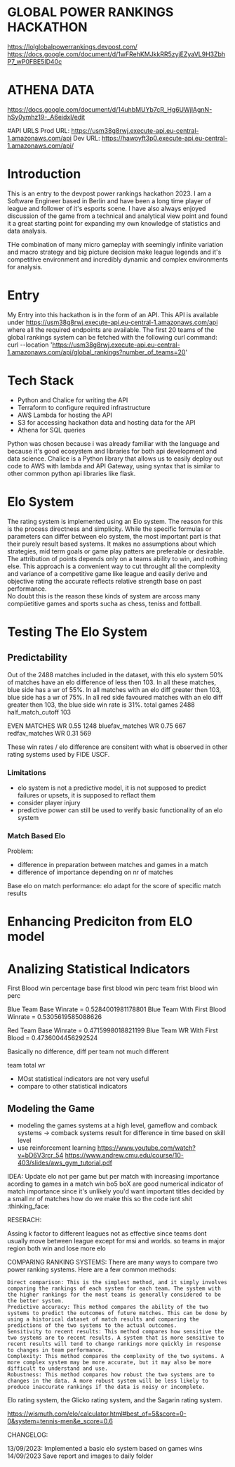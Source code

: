 # GLOBAL POWER RANKINGS HACKATHON
https://lolglobalpowerrankings.devpost.com/
https://docs.google.com/document/d/1wFRehKMJkkRR5zyjEZyaVL9H3ZbhP7_wP0FBE5ID40c

# ATHENA DATA
https://docs.google.com/document/d/14uhbMUYb7cR_Hg6UWjlAgnN-hSy0ymhz19-_A6eidxI/edit

#API URLS
Prod URL: https://usm38g8rwj.execute-api.eu-central-1.amazonaws.com/api
Dev URL: https://hawoyft3p0.execute-api.eu-central-1.amazonaws.com/api/

# Introduction

This is an entry to the devpost power rankings hackathon 2023. I am a Software Engineer based in Berlin and have been a long time player of league and follower of it's esports scene. I have also always enjoyed discussion of the game from a technical and analytical view point and found it a great starting point for expanding my own knowledge of statistics and data analysis.

THe combination of many micro gameplay with seemingly infinite variation and macro strategy and big picture decision make league legends and it's competitive environment and incredibly dynamic and complex environments for analysis.

# Entry

My Entry into this hackathon is in the form of an API. This API is available under 
https://usm38g8rwj.execute-api.eu-central-1.amazonaws.com/api where all the required endpoints are available. 
The first 20 teams of the global rankings system can be fetched with the following curl command:
curl --location 'https://usm38g8rwj.execute-api.eu-central-1.amazonaws.com/api/global_rankings?number_of_teams=20'

# Tech Stack
- Python and Chalice for writing the API
- Terraform to configure required infrastructure 
- AWS Lambda for hosting the API
- S3 for accessing hackathon data and hosting data for the API
- Athena for SQL queries

Python was chosen because i was already familiar with the language and because it's good ecosystem and libraries for both api development and data science.
Chalice is a Python library that allows us to easily deploy out code to AWS with lambda and API Gateway, using syntax that is similar to other common python api libraries like flask.


# Elo System

The rating system is implemented using an Elo system. The reason for this is the process directness and simplicity. While the specific formulas or parameters can differ between elo system, the most important part is that their purely result based systems. It makes no assumptions about which strategies, mid term goals or game play patters are preferable or desirable.  
The attribution of points depends only on a teams ability to win, and nothing else. This approach is a convenient way to cut throught all the complexity and variance of a competitive game like league and easily derive and objective rating the accurate reflects relative strength base on past performance.  
No doubt this is the reason these kinds of system are arcoss many compüetitive games and sports sucha as chess, teniss and fottball.
# Testing The Elo System

## Predictability

Out of the 2488 matches included in the dataset, with this elo system 50% of matches have an elo difference of less then 103. In all these matches, blue side has a wr of 55%. 
In all matches with an elo diff greater then 103, blue side has a wr of 75%.
In all red side favoured matches with an elo diff greater then 103, the blue side win rate is 31%.
total games 2488
half_match_cutoff 103

EVEN MATCHES WR 0.55 1248
bluefav_matches WR 0.75 667
redfav_matches WR 0.31 569

These win rates / elo difference are consitent with what is observed in other rating systems used by FIDE USCF.

### Limitations

- elo system is not a predictive model, it is not supposed to predict failures or upsets, it is supposed to reflact them
-  consider player injury
- predictive power can still be used to verify basic functionality of an elo system

### Match Based Elo
Problem:
- difference in preparation between matches and games in a match
- difference of importance depending on  nr of matches

Base elo on match performance:
elo adapt for the score of specific match results


# Enhancing Prediciton from ELO model


# Analizing Statistical Indicators
First Blood win percentage
base first blood win perc
team frist blood win perc

Blue Team Base Winrate = 0.5284001981178801
Blue Team With First Blood Winrate = 0.5305619585088626 

Red Team Base Winrate = 0.4715998018821199
Blue Team WR With First Blood = 0.4736004456292524

Basically no difference,
diff per team not much different


team total wr
- MOst statistical indicators are not very useful 
- compare to other statistical indicators

## Modeling the Game
- modeling the games systems at a high level,
  gameflow and comback systems -> comback systems result for difference in time based on
  skill level
- use reinforcement learning
    https://www.youtube.com/watch?v=bD6V3rcr_54
    https://www.andrew.cmu.edu/course/10-403/slides/aws_gym_tutorial.pdf



IDEA: Update elo not per game but per match with increasing importance acording to games in a match
win bo5 
boX are good numerical indicator of match importance since it's unlikely you'd want important titles decided by a small nr of matches
how do we make this so the code isnt shit :thinking_face:


RESERACH:

Assing k factor to different leagues not as effective since teams dont usually move between league except for msi and worlds. so teams in major region both win and lose more elo

COMPARING RANKING SYSTEMS:
There are many ways to compare two power ranking systems. Here are a few common methods:

    Direct comparison: This is the simplest method, and it simply involves comparing the rankings of each system for each team. The system with the higher rankings for the most teams is generally considered to be the better system.
    Predictive accuracy: This method compares the ability of the two systems to predict the outcomes of future matches. This can be done by using a historical dataset of match results and comparing the predictions of the two systems to the actual outcomes.
    Sensitivity to recent results: This method compares how sensitive the two systems are to recent results. A system that is more sensitive to recent results will tend to change rankings more quickly in response to changes in team performance.
    Complexity: This method compares the complexity of the two systems. A more complex system may be more accurate, but it may also be more difficult to understand and use.
    Robustness: This method compares how robust the two systems are to changes in the data. A more robust system will be less likely to produce inaccurate rankings if the data is noisy or incomplete.


Elo rating system, the Glicko rating system, and the Sagarin rating system.

https://wismuth.com/elo/calculator.html#best_of=5&score=0-0&system=tennis-men&e_score=0.6


CHANGELOG:

13/09/2023:
Implemented a basic elo system  based on games wins
14/09/2023
Save report and images to daily folder
